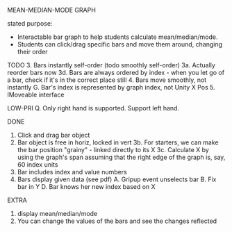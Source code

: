 MEAN-MEDIAN-MODE GRAPH

stated purpose: 
 - Interactable bar graph to help students calculate mean/median/mode.
 - Students can click/drag specific bars and move them around, changing their order

TODO
 3. Bars instantly self-order (todo smoothly self-order)
   3a. Actually reorder bars now
   3d. Bars are always ordered by index - when you let go of a bar, check if it's in the correct place still
 4. Bars move smoothly, not instantly
 G. Bar's index is represented by graph index, not Unity X Pos
 5. IMoveable interface

LOW-PRI
 Q. Only right hand is supported. Support left hand.
 
DONE
 1. Click and drag bar object
 2. Bar object is free in horiz, locked in vert
   3b. For starters, we can make the bar position "grainy" - linked directly to its X
   3c. Calculate X by using the graph's span assuming that the right edge of the graph is, say, 60 index units
 6. Bar includes index and value numbers 
 7. Bars display given data (see pdf)
 A. Gripup event unselects bar 
 B. Fix bar in Y
 D. Bar knows her new index based on X
 
EXTRA
 1. display mean/median/mode 
 2. You can change the values of the bars and see the changes reflected






